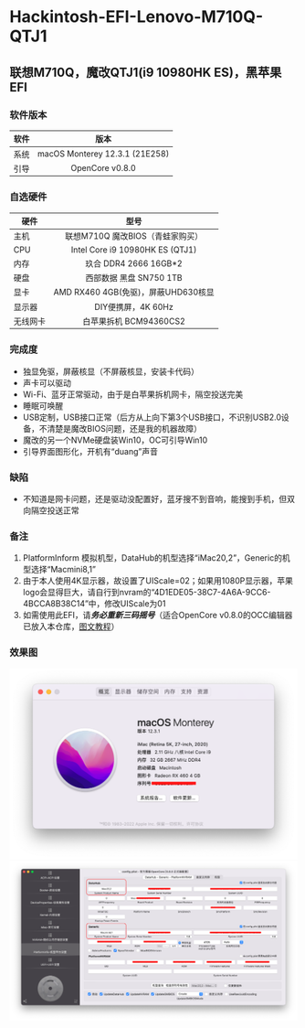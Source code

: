 # Hackintosh-EFI-Lenovo-M710Q-QTJ1
## 联想M710Q，魔改QTJ1(i9 10980HK ES)，黑苹果EFI

### 软件版本
| 软件 | 版本 |
| --- | :--: |
| 系统 | macOS Monterey 12.3.1 (21E258) |
| 引导 | OpenCore v0.8.0 |

### 自选硬件
|   硬件    |   型号  |
| -------- | :----: |
| 主机 | 联想M710Q 魔改BIOS（青蛙家购买） |
| CPU | Intel Core i9 10980HK ES (QTJ1) |
| 内存 | 玖合 DDR4 2666 16GB*2 |
| 硬盘 | 西部数据 黑盘 SN750 1TB |
| 显卡 | AMD RX460 4GB(免驱)，屏蔽UHD630核显 |
| 显示器 | DIY便携屏，4K 60Hz |
| 无线网卡 | 白苹果拆机 BCM94360CS2 |

### 完成度
+ 独显免驱，屏蔽核显（不屏蔽核显，安装卡代码）
+ 声卡可以驱动
+ Wi-Fi、蓝牙正常驱动，由于是白苹果拆机网卡，隔空投送完美
+ 睡眠可唤醒
+ USB定制，USB接口正常（后方从上向下第3个USB接口，不识别USB2.0设备，不清楚是魔改BIOS问题，还是我的机器故障）
+ 魔改的另一个NVMe硬盘装Win10，OC可引导Win10
+ 引导界面图形化，开机有“duang”声音

### 缺陷
+ 不知道是网卡问题，还是驱动没配置好，蓝牙搜不到音响，能搜到手机，但双向隔空投送正常

### 备注
1. PlatformInform 模拟机型，DataHub的机型选择“iMac20,2”，Generic的机型选择“Macmini8,1”
2. 由于本人使用4K显示器，故设置了UIScale=02；如果用1080P显示器，苹果logo会显得巨大，请自行到nvram的“4D1EDE05-38C7-4A6A-9CC6-4BCCA8B38C14”中，修改UIScale为01
3. 如需使用此EFI，请***务必重新三码摇号***（适合OpenCore v0.8.0的OCC编辑器已放入本仓库，[图文教程](https://blog.csdn.net/xuanxue11/article/details/107873835)）

### 效果图
![关于本机.png](https://github.com/demon3434/Hackintosh-EFI-Lenovo-M710Q-QTJ1/blob/master/OpenCore%20v0.8.0%20%26%20macOS%2012.3.1%20(21E258)/%E5%85%B3%E4%BA%8E%E6%9C%AC%E6%9C%BA.png "关于本机")
![PlatformInfo机型选择.png](https://github.com/demon3434/Hackintosh-EFI-Lenovo-M710Q-QTJ1/blob/master/OpenCore%20v0.8.0%20%26%20macOS%2012.3.1%20(21E258)/PlatformInfo%E6%9C%BA%E5%9E%8B%E9%80%89%E6%8B%A9.png "PlatformInfo机型选择")

